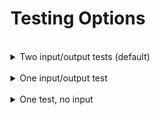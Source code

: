 # Testing Options

<br>
<details>
  <summary>Two input/output tests (default)</summary>

> This test will execute your student's program twice. You supply the input and expected output for each execution. It captures the program output in it's entirety.
    
<br>

Update [lines 31-35](/tests/test_exercise.py#L31) of test_exercise.py

- The inputs should be a list of strings.
    - Exclude any input() function prompts.
    - Exclude newline characters (\n).
    
- The outputs should be a list of strings.
    - Each string in the list should correspond to a complete line of output on the console.
    - Exclude any ```input()``` function prompts (only include ```print()``` function output)
    - Exclude newline characters and blank lines (\n).
    
- Example:
  ```Python
  31 inp_1 = ['1']
  32 out_1 = ['1 plus 1 is 2', '1 plus 2 is 3', '1 plus 3 is 4']
  33
  34 inp_2 = ['2']
  35 out_2 = ['2 plus 1 is 3', '2 plus 2 is 4', '2 plus 3 is 5']
  ```
</details>

<br>
<details>
  <summary>One input/output test</summary>

> This test will execute your student's program once. You supply the input and expected output. It captures the program output in it's entirety. You'll need to remove the second input/output pair in the file by following the directions below:

<br>

- Delete [lines 34-36](/tests/test_exercise.py#L34) of test_exercise.py:
  ```
  34 inp_2 = []
  35 out_2 = []
  36
  ```
  
- At (now) line 35, delete ```, (inp_2, out_2)``` from the decorator. It should now look like this:
  ```
  34 # run the test function for each input/output pair
  35 @pytest.mark.parametrize("test_input, expected", [(inp_1, out_1)])
  ```
  
- Assign the value of the program input to the variable '''inp_1''' on line 31
  - It should be a list of string(s) 
  - Exclude any input() function prompts.
  - Exclude newline characters (\n).
    
- Assign the value to the expected program output to the variable ```out_1``` on line 32
  - It should be a list of string(s) 
  - Each string in the list should correspond to a complete line of output on the console.
  - Exclude any ```input()``` function prompts (only include ```print()``` function output)
  - Exclude newline characters and blank lines (\n).

- Example:
- Example:
  ```Python
  31 inp_1 = ['1']
  32 out_1 = ['1 plus 1 is 2', '1 plus 2 is 3', '1 plus 3 is 4']
  ```
  
<br>

</details>

<br>
<details>
  <summary>One test, no input</summary>

> If your student's program doesn't accept any user input, you should choose this option.
    
<br>

</details>



